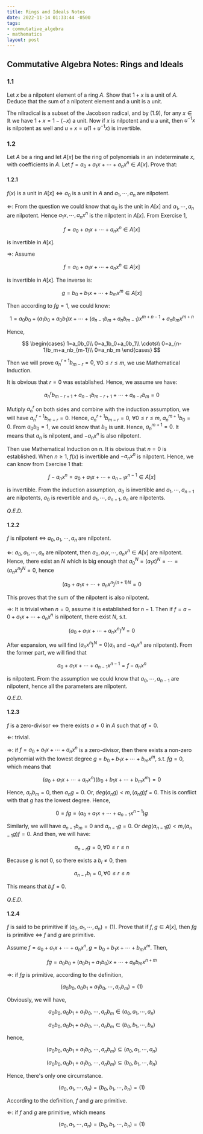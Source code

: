 ```yaml
---
title: Rings and Ideals Notes
date: 2022-11-14 01:33:44 -0500
tags:
- commutative_algebra
- mathematics
layout: post
---
```



<head>
    <script src="https://cdn.mathjax.org/mathjax/latest/MathJax.js?config=TeX-AMS-MML_HTMLorMML" type="text/javascript"></script>
    <script type="text/x-mathjax-config">
        MathJax.Hub.Config({
            tex2jax: {
            skipTags: ['script', 'noscript', 'style', 'textarea', 'pre'],
            inlineMath: [['$','$']]
            }
        });
    </script>
</head>

## Commutative Algebra Notes: Rings and Ideals

### 1.1
Let $x$ be a nilpotent element of a ring $A$. Show that $1 + x$ is a unit of $A$. Deduce that the sum of a nilpotent element and a unit is a unit.

The nilradical is a subset of the Jacobson radical, and by (1.9), for any $x \in \mathbb{R}$ we have $1 + x = 1 − (−x)$ a unit. Now if $x$ is nilpotent and u a unit, then $u^{−1}x$ is nilpotent as well and $u + x = u(1 + u^{−1}x)$ is invertible.

### 1.2 
Let $A$ be a ring and let $A[x]$ be the ring of polynomials in an indeterminate $x$, with coefficients in $A$. Let $f = a_0+a_1x+\cdots+a_nx^n \in A[x]$. Prove that:

#### 1.2.1
$f(x)$ is a unit in $A[x] \iff a_0$ is a unit in $A$ and $a_1,\cdots,a_n$ are nilpotent.

$\Leftarrow$: From the question we could know that $a_0$ is the unit in $A[x]$ and $a_1,\cdots,a_n$ are nilpotent. Hence $a_1x,\cdots,a_nx^n$ is the nilpotent in $A[x]$. From Exercise $1$, 

$$f = a_0+a_1x+\cdots+a_nx^n \in A[x]$$ 

is invertible in $A[x]$.

$\Rightarrow$: Assume

$$f = a_0+a_1x+\cdots+a_nx^n \in A[x]$$ 

is invertible in $A[x]$. The inverse is:

$$g = b_0+b_1x+\cdots+b_mx^m \in A[x]$$

Then according to $fg=1$, we could know:

$$1=a_0b_0+(a_1b_0+a_0b_1)x+\cdots+(a_{n-1}b_m+a_nb_{m-1})x^{m+n-1}+a_nb_mx^{m+n}$$

Hence,

$$
\begin{cases}
1=a_0b_0\\
0=a_1b_0+a_0b_1\\
\cdots\\
0=a_{n-1}b_m+a_nb_{m-1}\\
0=a_nb_m
\end{cases}
$$

Then we will prove $a_n^{r+1}b_{m-r}=0$, $\forall 0 \leq r \leq m$, we use Mathematical Induction.

It is obvious that $r = 0$ was established. Hence, we assume we have:

$$a_n^rb_{m-r+1}+a_{n-1}b_{m-r+1}+\cdots+a_{n-r}b_m=0$$

Mutiply $a_n^r$ on both sides and combine with the induction assumption, we will have $a_n^{r+1}b_{m-r}=0$. Hence, $a_n^{r+1}b_{m-r}=0$, $\forall 0 \leq r \leq m$, $a_n^{m+1}b_0=0$. From $a_0b_0=1$, we could know that $b_0$ is unit. Hence, $a_n^{m+1}=0$. It means that $a_n$ is nilpotent, and $-a_nx^n$ is also nilpotent.

Then use Mathematical Induction on $n$. It is obvious that $n=0$ is established. When $n \geq 1$, $f(x)$ is invertible and $-a_nx^n$ is nilpotent. Hence, we can know from Exercise 1 that:

$$f-a_nx^n=a_0+a_1x+\cdots+a_{n-1}x^{n-1} \in A[x]$$

is invertible. From the induction assumption, $a_0$ is invertible and $a_1,\cdots,a_{n-1}$ are nilpotents, $a_0$ is revertible and $a_1,\cdots,a_{n-1},a_n$ are nilpotents.

$Q.E.D.$

#### 1.2.2
$f$ is nilpotent $\iff$ $a_0,a_1,\cdots,a_n$ are nilpotent.

$\Leftarrow$: $a_0,a_1,\cdots,a_n$ are nilpotent, then $a_0,a_1x,\cdots,a_nx^n \in A[x]$ are nilpotent. Hence, there exist an $N$ which is big enough that $a_0^N=(a_1x)^N=\cdots=(a_nx^n)^N=0$, hence

$$(a_0+a_1x+\cdots+a_nx^n)^{(n+1)N}=0$$

This proves that the sum of the nilpotent is also nilpotent.

$\Rightarrow$: It is trivial when $n=0$, assume it is established for $n-1$. Then if $f=a-0+a_1x+\cdots+a_nx^n$ is nilpotent, there exist $N$, s.t.

$$(a_0+a_1x+\cdots+a_nx^n)^N=0$$

After expansion, we will find $(a_nx^n)^N=0$($a_n$ and $-a_nx^n$ are nilpotent). From the former part, we will find that

$$a_0+a_1x+\cdots+a_{n-1}x^{n-1}=f-a_nx^n$$

is nilpotent. From the assumption we could know that $a_0,\cdots,a_{n-1}$ are nilpotent, hence all the parameters are nilpotent.

$Q.E.D.$

#### 1.2.3
$f$ is a zero-divisor $\iff$ there exists $a \neq 0$ in $A$ such that $af=0$.

$\Leftarrow$: 
trivial.

$\Rightarrow$: if $f=a_0+a_1x+\cdots+a_nx^n$ is a zero-divisor, then there exists a non-zero polynomial with the lowest degree $g=b_0+b_1x+\cdots+b_mx^m$, s.t. $fg=0$, which means that

$$(a_0+a_1x+\cdots+a_nx^n)(b_0+b_1x+\cdots+b_mx^m)=0$$

Hence, $a_nb_m=0$, then $a_ng=0$. Or, $deg(a_ng)<m,(a_ng)f=0$. This is conflict with that $g$ has the lowest degree. Hence,

$$0=fg=(a_0+a_1x+\cdots+a_{n-1}x^{n-1})g$$

Similarly, we will have $a_{n-1}b_m=0$ and $a_{n-1}g=0$. Or $deg(a_{n-1}g)<m$,$(a_{n-1}g)f=0$. And then, we will have:

$$a_{n-r}g=0,\forall 0 \leq r \leq n$$

Because $g$ is not $0$, so there exists a $b_i \neq 0$, then 

$$a_{n-r}b_i = 0, \forall 0 \leq r \leq n$$

This means that $b_if=0$.

$Q.E.D.$

#### 1.2.4
$f$ is said to be primitive if $(a_0, a_1, \cdots , a_n) = (1)$. Prove that if $f, g \in A[x]$, then $fg$ is primitive $\iff$ $f$ and $g$ are primitive.

Assume $f = a_0 +a_1x+ \cdots +a_nx^n, g = b_0+b_1x+\cdots+b_mx^m$. Then,

$$fg = a_0b_0+(a_0b_1+a_1b_0)x+ \cdots +a_nb_mx^{n+m}$$

$\Rightarrow$:
if $fg$ is primitive, according to the definition,

$$(a_0b_0,a_0b_1+a_1b_0,\cdots,a_nb_m)=(1)$$

Obviously, we will have,

$$a_0b_0,a_0b_1 + a_1b_0, \cdots , a_nb_m \in (a_0, a_1,\cdots, a_n)$$

$$a_0b_0, a_0b_1 + a_1b_0, \cdots , a_nb_m \in (b_0, b_1, \cdots, b_n)$$

hence,

$$(a_0b_0, a_0b_1 + a_1b_0, \cdots , a_nb_m)\subseteq (a_0, a_1, \cdots, a_n)$$

$$(a_0b_0, a_0b_1 + a_1b_0, \cdots , a_nb_m)\subseteq (b_0, b_1, \cdots, b_n)$$

Hence, there's only one circumstance.

$$(a_0,a_1,\cdots,a_n) = (b_0,b_1,\cdots,b_n)=(1)$$

According to the definition, $f$ and $g$ are primitive.

$\Leftarrow$: if $f$ and $g$ are primitive, which means

$$(a_0,a_1,\cdots,a_n) = (b_0,b_1,\cdots,b_n)=(1)$$